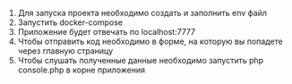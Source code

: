 1. Для запуска проекта необходимо создать и заполнить env файл
2. Запустить docker-compose
3. Приложение будет отвечать по localhost:7777
4. Чтобы отправить код необходимо в форме, на которую вы попадете через главную страницу
5. Чтобы слушать полученные данные необходимо запустить php console.php в корне приложения